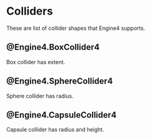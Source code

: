 # Colliders

These are list of collider shapes that Engine4 supports.

## @Engine4.BoxCollider4

Box collider has extent.

## @Engine4.SphereCollider4

Sphere collider has radius.

## @Engine4.CapsuleCollider4

Capsule collider has radius and height.